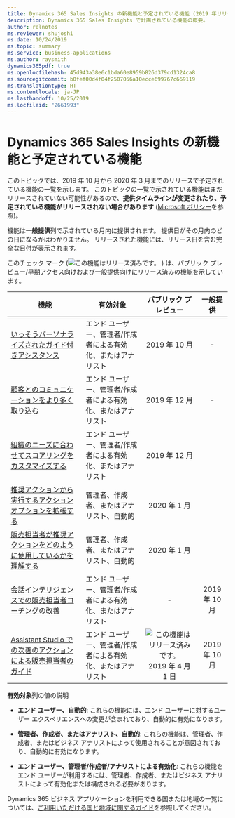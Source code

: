 ```yaml
---
title: Dynamics 365 Sales Insights の新機能と予定されている機能 (2019 年リリース ウェーブ 2)
description: Dynamics 365 Sales Insights で計画されている機能の概要。
author: relnotes
ms.reviewer: shujoshi
ms.date: 10/24/2019
ms.topic: summary
ms.service: business-applications
ms.author: raysmith
dynamics365pdf: true
ms.openlocfilehash: 45d943a38e6c1bda60e8959b826d379cd1324ca8
ms.sourcegitcommit: b0fef00d4f04f2507056a10ecce699767c669119
ms.translationtype: HT
ms.contentlocale: ja-JP
ms.lasthandoff: 10/25/2019
ms.locfileid: "2661993"
---
```

# <a name="whats-new-and-planned-for-dynamics-365-sales-insights"></a>Dynamics 365 Sales Insights の新機能と予定されている機能

このトピックでは、2019 年 10 月から 2020 年 3 月までのリリースで予定されている機能の一覧を示します。 このトピックの一覧で示されている機能はまだリリースされていない可能性があるので、**提供タイムラインが変更されたり、予定されている機能がリリースされない場合があります** ([Microsoft ポリシー](https://go.microsoft.com/fwlink/p/?linkid=2007332)を参照)。

機能は**一般提供**列で示されている月内に提供されます。 提供日がその月内のどの日になるかはわかりません。 リリースされた機能には、リリース日を含む完全な日付が表示されます。

このチェック マーク (![この機能はリリース済みです。](/dynamics365-release-plan/media/green-checkmark.png "この機能はリリース済みです。") ) は、パブリック プレビュー/早期アクセス向けおよび一般提供向けにリリース済みの機能を示しています。

| 機能    | 有効対象    |  パブリック プレビュー |  一般提供 | 
| ---------- |---------------- | :---------------: |:--------------: |
| [いっそうパーソナライズされたガイド付きアシスタンス](more-personalized-assistant-sellers.md) | エンド ユーザー、管理者/作成者による有効化、またはアナリスト| 2019 年 10 月|- | 
| [顧客とのコミュニケーションをより多く取り込む](capture-more-customer-communications.md) | エンド ユーザー、管理者/作成者による有効化、またはアナリスト| 2019 年 12 月|- | 
| [組織のニーズに合わせてスコアリングをカスタマイズする](customize-scoring-adapt-organizational-needs.md) | エンド ユーザー、管理者/作成者による有効化、またはアナリスト| 2019 年 12 月| | 
| [推奨アクションから実行するアクション オプションを拡張する](extend-action-options-taken-suggested-actions.md) | 管理者、作成者、またはアナリスト、自動的| 2020 年 1 月| | 
| [販売担当者が推奨アクションをどのように使用しているかを理解する](understand-how-sellers-are-using-suggested-actions.md) | 管理者、作成者、またはアナリスト、自動的| 2020 年 1 月| | 
| [会話インテリジェンスでの販売担当者コーチングの改善](improve-seller-coaching-conversation-intelligence.md) | エンド ユーザー、管理者/作成者による有効化、またはアナリスト| -|2019 年 10 月 | 
| [Assistant Studio での次善のアクションによる販売担当者のガイド](guide-sellers-next-best-actions-through-assistant-studio.md) | エンド ユーザー、管理者/作成者による有効化、またはアナリスト| ![この機能はリリース済みです。](/dynamics365-release-plan/media/green-checkmark.png "この機能はリリース済みです。") 2019 年 4 月 1 日|2019 年 10 月 | 

**有効対象**列の値の説明

- **エンド ユーザー、自動的**: これらの機能には、エンド ユーザーに対するユーザー エクスペリエンスへの変更が含まれており、自動的に有効になります。

- **管理者、作成者、またはアナリスト、自動的**: これらの機能は、管理者、作成者、またはビジネス アナリストによって使用されることが意図されており、自動的に有効になります。

- **エンド ユーザー、管理者/作成者/アナリストによる有効化**: これらの機能をエンド ユーザーが利用するには、管理者、作成者、またはビジネス アナリストによって有効化または構成される必要があります。


Dynamics 365 ビジネス アプリケーションを利用できる国または地域の一覧については、[ご利用いただける国と地域に関するガイド](https://aka.ms/dynamics_365_international_availability_deck)を参照してください。 
